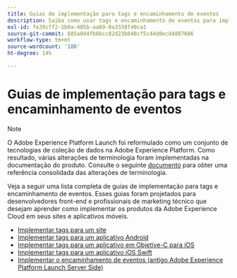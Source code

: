 ```yaml
---
title: Guias de implementação para tags e encaminhamento de eventos
description: Saiba como usar tags e encaminhamento de eventos para implementar os produtos da Adobe Experience Cloud em seus sites e aplicativos móveis.
exl-id: fe39cff2-2b0a-405b-aa89-0a3330f40ca1
source-git-commit: 885a8d4fb0bcc82d23b040cf5c44d0ecd4887686
workflow-type: tm+mt
source-wordcount: '186'
ht-degree: 14%

---
```


# Guias de implementação para tags e encaminhamento de eventos

>[!NOTE]
>
>O Adobe Experience Platform Launch foi reformulado como um conjunto de tecnologias de coleção de dados na Adobe Experience Platform. Como resultado, várias alterações de terminologia foram implementadas na documentação do produto. Consulte o seguinte [documento](../term-updates.md) para obter uma referência consolidada das alterações de terminologia.

Veja a seguir uma lista completa de guias de implementação para tags e encaminhamento de eventos. Esses guias foram projetados para desenvolvedores front-end e profissionais de marketing técnico que desejam aprender como implementar os produtos da Adobe Experience Cloud em seus sites e aplicativos móveis.

* [Implementar tags para um site](https://experienceleague.adobe.com/docs/platform-learn/implement-in-websites/overview.html)
* [Implementar tags para um aplicativo Android](https://experienceleague.adobe.com/docs/platform-learn/implement-in-mobile-android-apps/overview.html)
* [Implementar tags para um aplicativo em Objetive-C para iOS](https://experienceleague.adobe.com/docs/platform-learn/implement-in-mobile-ios-objective-c-apps/overview.html)
* [Implementar tags para um aplicativo iOS Swift](https://experienceleague.adobe.com/docs/platform-learn/implement-in-mobile-ios-swift-apps/overview.html)
* [Implementar o encaminhamento de eventos (antigo Adobe Experience Platform Launch Server Side)](https://experienceleague.adobe.com/docs/platform-learn/data-collection/event-forwarding/overview.html)
